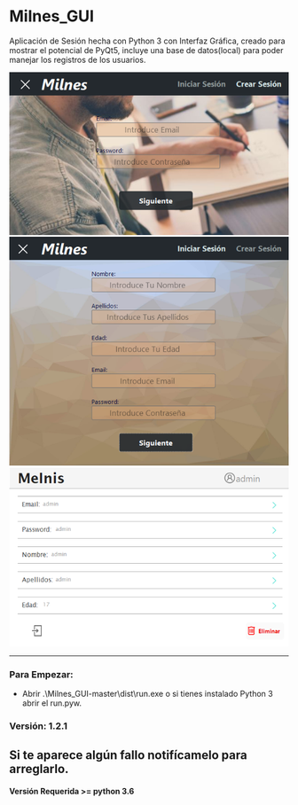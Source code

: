 # Milnes_GUI
Aplicación de Sesión hecha con Python 3 con Interfaz Gráfica, creado para mostrar el potencial de PyQt5, incluye una base de datos(local) para poder manejar los registros de los usuarios.

![Ejemplo1](./ejm1.PNG)
![Ejemplo2](./ejm2.PNG)
![Ejemplo3](./ejm3.PNG)
***

### Para Empezar:
- Abrir .\Milnes_GUI-master\dist\run.exe o si tienes instalado Python 3 abrir el run.pyw.
 ### Versión: 1.2.1

## Si te aparece algún fallo notifícamelo para arreglarlo.
#### Versión Requerida >= python 3.6
